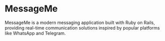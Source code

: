 # MessageMe
MessageMe is a modern messaging application built with Ruby on Rails, providing real-time communication solutions inspired by popular platforms like WhatsApp and Telegram.
